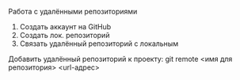 Работа с удалёнными репозиториями

1. Создать аккаунт на GitHub
2. Создать лок. репозиторий
3. Связать удалённый репозиторий с локальным

Добавить удалённый репозиторий к проекту:
git remote <имя для репозитория> <url-адрес>
